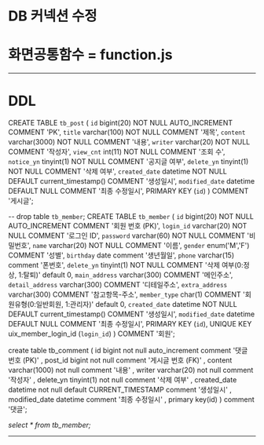 # DB 커넥션 수정
# 화면공통함수 = function.js
---

# DDL
CREATE TABLE `tb_post` (
    `id`            bigint(20)    NOT NULL AUTO_INCREMENT COMMENT 'PK',
    `title`         varchar(100)  NOT NULL COMMENT '제목',
    `content`       varchar(3000) NOT NULL COMMENT '내용',
    `writer`        varchar(20)   NOT NULL COMMENT '작성자',
    `view_cnt`      int(11)       NOT NULL COMMENT '조회 수',
    `notice_yn`     tinyint(1)    NOT NULL COMMENT '공지글 여부',
    `delete_yn`     tinyint(1)    NOT NULL COMMENT '삭제 여부',
    `created_date`  datetime      NOT NULL DEFAULT current_timestamp() COMMENT '생성일시',
    `modified_date` datetime               DEFAULT NULL COMMENT '최종 수정일시',
    PRIMARY KEY (`id`)
) COMMENT '게시글';


-- drop table `tb_member`;
CREATE TABLE `tb_member` (
  `id` bigint(20) NOT NULL AUTO_INCREMENT COMMENT '회원 번호 (PK)',
  `login_id` varchar(20) NOT NULL COMMENT '로그인 ID',
  `password` varchar(60) NOT NULL COMMENT '비밀번호',
  `name` varchar(20) NOT NULL COMMENT '이름',
  `gender` enum('M','F') COMMENT '성별',
  `birthday` date comment '생년월일',
  `phone` varchar(15) comment '폰번호',
  `delete_yn` tinyint(1) NOT NULL COMMENT '삭제 여부(0:정상, 1:탈퇴)' default 0,
  `main_address` varchar(300) COMMENT '메인주소',
  `detail_address` varchar(300) COMMENT '디테일주소',
  `extra_address` varchar(300) COMMENT '참고항목-주소',
  `member_type` char(1) COMMENT '회원유형(0:일반회원, 1:관리자)' default 0,
  `created_date` datetime NOT NULL DEFAULT current_timestamp() COMMENT '생성일시',
  `modified_date` datetime DEFAULT NULL COMMENT '최종 수정일시',
  PRIMARY KEY (`id`),
  UNIQUE KEY uix_member_login_id (`login_id`)
) COMMENT '회원';





create table tb_comment (
      id bigint not null auto_increment comment '댓글 번호 (PK)'
    , post_id bigint not null comment '게시글 번호 (FK)'
    , content varchar(1000) not null comment '내용'
    , writer varchar(20) not null comment '작성자'
    , delete_yn tinyint(1) not null comment '삭제 여부'
    , created_date datetime not null default CURRENT_TIMESTAMP comment '생성일시'
    , modified_date datetime comment '최종 수정일시'
    , primary key(id)
) comment '댓글';


_select * from tb_member;_



---

# 

